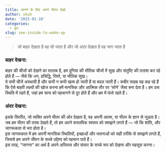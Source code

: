 ```yaml
---
title: जागने के लिए अपने भीतर देखो
author: vksh
date: '2025-01-10'
categories:
  - gn
slug: see-inside-to-wake-up 
---
```


> जो बाहर देखता है वह सो जाता है और जो अंदर देखता है वह जाग जाता है

### बाहर देखना:
बाहर की चीजों को देखने का मतलब है, हम दुनिया की भौतिक चीजों में सुख और संतुष्टि की तलाश कर रहे होते हैं — जैसे कि धन, प्रसिद्धि, रिश्ते, या भौतिक सुख।   
ये सभी चीजें अस्थायी हैं और कभी न कभी खत्म हो जाती हैं या बदल जाती हैं। कबीर साहब यह कह रहे हैं कि ऐसे बाहरी लक्ष्यों की खोज करना हमें मानसिक और आत्मिक तौर पर ‘सोने’ जैसा बना देता है। हम उस स्थिति में रहते हैं, जहां हम सत्य को पहचानने से दूर होते हैं और भ्रम में फंसे रहते हैं।

### अंदर देखना:
इसके विपरीत, जो व्यक्ति अपने भीतर की ओर देखता है, वह अपनी आत्मा, या भीतर के ज्ञान से जुड़ता है। जब हम भीतर की तरफ देखते हैं, तो हम अपने वास्तविक स्वरूप को समझने लगते हैं — जो कि शांति, और जागरूकता से भरा होता है।   
इस जागरूकता में हम अपनी मानसिक स्थितियों, इच्छाओं और भावनाओं को सही तरीके से समझने लगते हैं, जिससे हम अपने जीवन के सच्चे उद्देश्य को पहचान पाते हैं।   
इस तरह, “जागना” का अर्थ है अपने अस्तित्व और संसार के सच्चे रूप को देखना और महसूस करना।